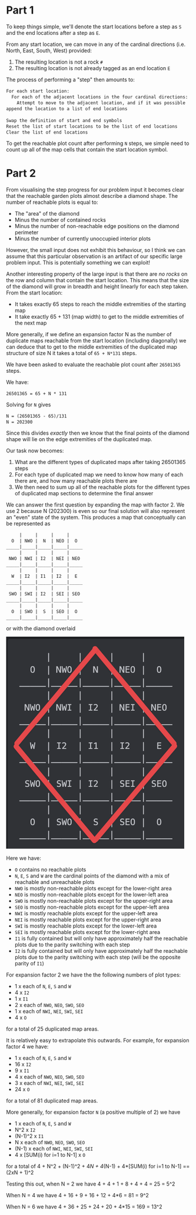 # Part 1

To keep things simple, we'll denote the start locations before a step as `S` and the end locations after a step as `E`.

From any start location, we can move in any of the cardinal directions (i.e. North, East, South, West) provided:

1. The resulting location is not a rock `#`
2. The resulting location is not already tagged as an end location `E`

The process of performing a "step" then amounts to:

```text
For each start location:
  For each of the adjacent locations in the four cardinal directions:
    Attempt to move to the adjacent location, and if it was possible append the location to a list of end locations
    
Swap the definition of start and end symbols
Reset the list of start locations to be the list of end locations
Clear the list of end locations
```

To get the reachable plot count after performing `N` steps, we simple need to count up all of the map cells that contain the start location symbol.

# Part 2

From visualising the step progress for our problem input it becomes clear that the reachable garden plots almost describe a diamond shape.
The number of reachable plots is equal to:

* The "area" of the diamond
* Minus the number of contained rocks
* Minus the number of non-reachable edge positions on the diamond perimeter
* Minus the number of currently unoccupied interior plots

However, the small input does not exhibit this behaviour, so I think we can assume that this particular observation is an artifact of our specific large problem input.
This is potentially something we can exploit!

Another interesting property of the large input is that there are _no rocks_ on the row and column that contain the start location.
This means that the size of the diamond will grow in breadth and height linearly for each step taken.
From the start location:

* It takes exactly 65 steps to reach the middle extremities of the starting map
* It take exactly 65 + 131 (map width) to get to the middle extremities of the next map

More generally, if we define an expansion factor N as the number of duplicate maps reachable from the start location (including diagonally) we can deduce that to get to the middle extremities of the duplicated map structure of size N it takes a total of `65 + N*131` steps.

We have been asked to evaluate the reachable plot count after `26501365` steps.

We have:

```text
26501365 = 65 + N * 131
```

Solving for `N` gives

```text
N = (26501365 - 65)/131
N = 202300
```

Since this divides _exactly_ then we know that the final points of the diamond shape will lie on the edge extremities of the duplicated map.

Our task now becomes:

1. What are the different types of duplicated maps after taking 26501365 steps
2. For each type of duplicated map we need to know how many of each there are, and how many reachable plots there are
3. We then need to sum up all of the reachable plots for the different types of duplicated map sections to determine the final answer

We can answer the first question by expanding the map with factor 2. 
We use 2 because N (202300) is even so our final solution will also represent an "even" state of the system.
This produces a map that conceptually can be represented as

```text
     |     |     |     |   
  O  | NWO |  N  | NEO |  O
_____|_____|_____|_____|_____
     |     |     |     | 
 NWO | NWI | I2  | NEI | NEO
_____|_____|_____|_____|_____
     |     |     |     | 
  W  | I2  | I1  | I2  |  E
_____|_____|_____|_____|_____
     |     |     |     | 
 SWO | SWI | I2  | SEI | SEO
_____|_____|_____|_____|_____
     |     |     |     |   
  O  | SWO |  S  | SEO |  O
_____|_____|_____|_____|_____
```
or with the diamond overlaid

![Area Types](Area_types.png)

Here we have:

* `O` contains no reachable plots
* `N`, `E`, `S` and `W` are the cardinal points of the diamond with a mix of reachable and unreachable plots
* `NWO` is mostly non-reachable plots except for the lower-right area
* `NEO` is mostly non-reachable plots except for the lower-left area
* `SWO` is mostly non-reachable plots except for the upper-right area
* `SEO` is mostly non-reachable plots except for the upper-left area
* `NWI` is mostly reachable plots except for the upper-left area
* `NEI` is mostly reachable plots except for the upper-right area
* `SWI` is mostly reachable plots except for the lower-left area
* `SEI` is mostly reachable plots except for the lower-right area
* `I1` is fully contained but will only have approximately half the reachable plots due to the parity switching with each step
* `I2` is fully contained but will only have approximately half the reachable plots due to the parity switching with each step (will be the opposite parity of `I1`)

For expansion factor 2 we have the the following numbers of plot types:

* 1 x each of `N`, `E`, `S` and `W`
* 4 x `I2`
* 1 x `I1`
* 2 x each of `NWO`, `NEO`, `SWO`, `SEO`
* 1 x each of `NWI`, `NEI`, `SWI`, `SEI`
* 4 x `O`

for a total of 25 duplicated map areas.

It is relatively easy to extrapolate this outwards. For example, for expansion factor 4 we have:

* 1 x each of `N`, `E`, `S` and `W`
* 16 x `I2`
* 9 x `I1`
* 4 x each of `NWO`, `NEO`, `SWO`, `SEO`
* 3 x each of `NWI`, `NEI`, `SWI`, `SEI`
* 24 x `O`

for a total of 81 duplicated map areas.

More generally, for expansion factor `N` (a positive multiple of 2) we have

* 1 x each of `N`, `E`, `S` and `W`
* N^2 x `I2`
* (N-1)^2 x `I1`
* N x each of `NWO`, `NEO`, `SWO`, `SEO`
* (N-1) x each of `NWI`, `NEI`, `SWI`, `SEI`
* 4 x [SUM(i) for i=1 to N-1] x `O`

for a total of 4 + N^2 + (N-1)^2 + 4*N + 4*(N-1) + 4*[SUM(i) for i=1 to N-1] == (2xN + 1)^2

Testing this out, when N = 2 we have 4 + 4 + 1 + 8 + 4 + 4 = 25 = 5^2

When N = 4 we have 4 + 16 + 9 + 16 + 12 + 4*6 = 81 = 9^2

When N = 6 we have 4 + 36 + 25 + 24 + 20 + 4*15 = 169 = 13^2



